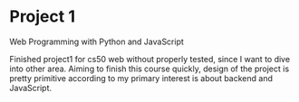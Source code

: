 # Project 1

Web Programming with Python and JavaScript

Finished project1 for cs50 web without properly tested, since I want to
dive into other area. Aiming to finish this course quickly, design of the
project is pretty primitive according to my primary interest is about backend
and JavaScript.
